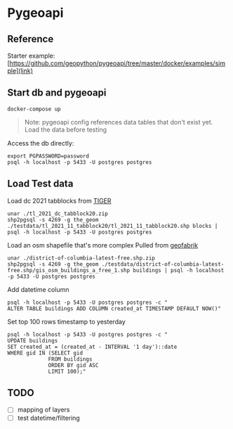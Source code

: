 # Pygeoapi

## Reference

Starter example: [https://github.com/geopython/pygeoapi/tree/master/docker/examples/simple](link)

## Start db and pygeoapi

```shell
docker-compose up
```

> Note: pygeoapi config references data tables that don't exist yet. Load the data before testing
> 
Access the db directly:
```shell
export PGPASSWORD=password
psql -h localhost -p 5433 -U postgres postgres 
```

## Load Test data

Load dc 2021 tabblocks from [TIGER](https://www.census.gov/cgi-bin/geo/shapefiles/index.php?year=2021&layergroup=Blocks+%282020%29)
```shell
unar ./tl_2021_dc_tabblock20.zip
shp2pgsql -s 4269 -g the_geom ./testdata/tl_2021_11_tabblock20/tl_2021_11_tabblock20.shp blocks | psql -h localhost -p 5433 -U postgres postgres
```

Load an osm shapefile that's more complex
Pulled from [geofabrik](https://download.geofabrik.de/north-america/us/district-of-columbia-latest-free.shp.zip)
```shell
unar ./district-of-columbia-latest-free.shp.zip
shp2pgsql -s 4269 -g the_geom ./testdata/district-of-columbia-latest-free.shp/gis_osm_buildings_a_free_1.shp buildings | psql -h localhost -p 5433 -U postgres postgres
```

Add datetime column
```shell
psql -h localhost -p 5433 -U postgres postgres -c "
ALTER TABLE buildings ADD COLUMN created_at TIMESTAMP DEFAULT NOW()"
```
Set top 100 rows timestamp to yesterday
```shell
psql -h localhost -p 5433 -U postgres postgres -c "
UPDATE buildings
SET created_at = (created_at - INTERVAL '1 day')::date
WHERE gid IN (SELECT gid
             FROM buildings
             ORDER BY gid ASC
             LIMIT 100);"
```

## TODO 
- [ ] mapping of layers
- [ ] test datetime/filtering